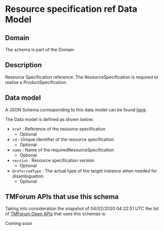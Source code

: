# Resource specification ref Data Model

## Domain

The  schema is part of the  Domain

## Description

Resource Specification reference: The ResourceSpecification is required to realize a ProductSpecification.

## Data model

A JSON Schema corresponding to this data model can be found
[here](https://github.com/tmforum-rand/schemas/blob/candidates/Resource/ResourceSpecificationRef.schema.json).

The Data model is defined as shown below:
- `href` : Reference of the resource specification
  - Optional
- `id` : Unique identifier of the resource specification
  - Optional
- `name` : Name of the requiredResourceSpecification
  - Optional
- `version` : Resource specification version
  - Optional
- `@referredType` : The actual type of the target instance when needed for disambiguation.
  - Optional




## TMForum APIs that use this schema

Taking into consideration the snapshot of 04/02/2020 04:22:51 UTC the list of [TMForum Open APIs](https://www.tmforum.org/open-apis/) that uses this schemas is:

Coming soon